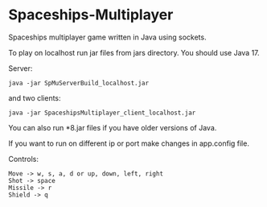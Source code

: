 # Spaceships-Multiplayer
Spaceships multiplayer game written in Java using sockets.

To play on localhost run jar files from jars directory.
You should use Java 17.

Server:

`java -jar SpMuServerBuild_localhost.jar`

and two clients:

`java -jar SpaceshipsMultiplayer_client_localhost.jar`

You can also run *8.jar files if you have older versions of Java.

If you want to run on different ip or port make changes in app.config file.

Controls:

    Move -> w, s, a, d or up, down, left, right
    Shot -> space
    Missile -> r
    Shield -> q
